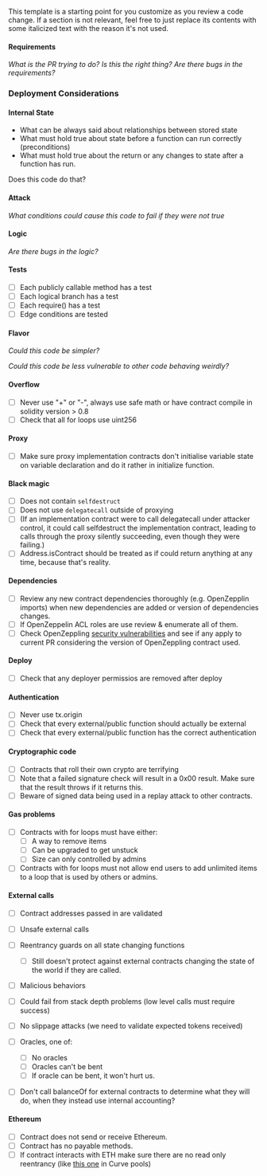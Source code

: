 
This template is a starting point for you customize as you review a code change. If a section is not relevant, feel free to just replace its contents with some italicized text with the reason it's not used.


#### Requirements

_What is the PR trying to do? Is this the right thing? Are there bugs in the requirements?_


### Deployment Considerations

#### Internal State

- What can be always said about relationships between stored state
- What must hold true about state before a function can run correctly (preconditions)
- What must hold true about the return or any changes to state after a function has run.

Does this code do that?

#### Attack

_What conditions could cause this code to fail if they were not true_


#### Logic

_Are there bugs in the logic?_


#### Tests

  - [ ] Each publicly callable method has a test
  - [ ] Each logical branch has a test
  - [ ] Each require() has a test
  - [ ] Edge conditions are tested

#### Flavor

_Could this code be simpler?_

_Could this code be less vulnerable to other code behaving weirdly?_

#### Overflow

- [ ] Never use "+" or "-", always use safe math or have contract compile in solidity version > 0.8
- [ ] Check that all for loops use uint256

#### Proxy
- [ ] Make sure proxy implementation contracts don't initialise variable state on variable declaration and do it rather in initialize function.

#### Black magic

- [ ] Does not contain `selfdestruct`
- [ ] Does not use `delegatecall` outside of proxying
- [ ] (If an implementation contract were to call delegatecall under attacker control, it could call selfdestruct the implementation contract, leading to calls through the proxy silently succeeding, even though they were failing.)
- [ ] Address.isContract should be treated as if could return anything at any time, because that's reality.

#### Dependencies
- [ ] Review any new contract dependencies thoroughly (e.g. OpenZepplin imports) when new dependencies are added or version of dependencies changes.
- [ ] If OpenZeppelin ACL roles are use review & enumerate all of them.
- [ ] Check OpenZeppling [security vulnerabilities](https://github.com/OpenZeppelin/openzeppelin-contracts/security/advisories) and see if any apply to current PR considering the version of OpenZeppling contract used.

#### Deploy
- [ ] Check that any deployer permissios are removed after deploy

#### Authentication

- [ ] Never use tx.origin
- [ ] Check that every external/public function should actually be external
- [ ] Check that every external/public function has the correct authentication

#### Cryptographic code

- [ ] Contracts that roll their own crypto are terrifying
- [ ] Note that a failed signature check will result in a 0x00 result. Make sure that the result throws if it returns this.
- [ ] Beware of signed data being used in a replay attack to other contracts.

#### Gas problems

- [ ] Contracts with for loops must have either:
    - [ ] A way to remove items
    - [ ] Can be upgraded to get unstuck
    - [ ] Size can only controlled by admins
- [ ] Contracts with for loops must not allow end users to add unlimited items to a loop that is used by others or admins.

#### External calls

- [ ] Contract addresses passed in are validated
- [ ] Unsafe external calls
- [ ] Reentrancy guards on all state changing functions
    - [ ] Still doesn't protect against external contracts changing the state of the world if they are called.
- [ ] Malicious behaviors
- [ ] Could fail from stack depth problems (low level calls must require success)
- [ ] No slippage attacks (we need to validate expected tokens received)
- [ ] Oracles, one of:
  - [ ] No oracles
  - [ ] Oracles can't be bent
  - [ ] If oracle can be bent, it won't hurt us.
- [ ] Don't call balanceOf for external contracts to determine what they will do, when they instead use internal accounting?


#### Ethereum

- [ ] Contract does not send or receive Ethereum.
- [ ] Contract has no payable methods.
- [ ] If contract interacts with ETH make sure there are no read only reentrancy (like [this one]([url](https://chainsecurity.com/curve-lp-oracle-manipulation-post-mortem/)) in Curve pools)
